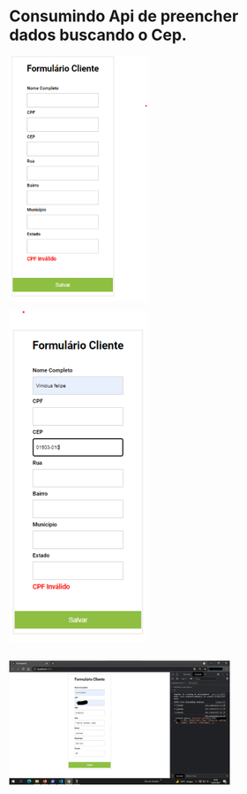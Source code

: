# Consumindo Api de preencher dados buscando o Cep.

 <img alt="form" title="formulario1" src="imgangular/form-cep1.png" width="250px" />

 <img alt="form" title="formulario2" src="imgangular/form-cep2.png" width="250px" /><br><br/>
 
 <img alt="form" title="formulario3" src="imgangular/form-cep3.png" width="400px" />
